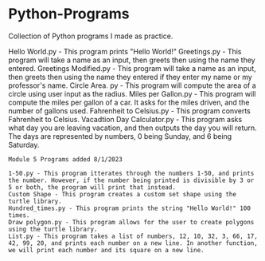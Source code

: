 # Python-Programs
Collection of Python programs I made as practice. 

Hello World.py - This program prints "Hello World!"
Greetings.py - This program will take a name as an input, then greets then using the name they entered.
Greetings Modified.py - This program will take a name as an input, then greets then using the name they entered if they enter my name or my professor's name.
Circle Area. py - This program will compute the area of a circle using user input as the radius.
Miles per Gallon.py - This program will compute the miles per gallon of a car. It asks for the miles driven, and the number of gallons used.
Fahrenheit to Celsius.py - This program converts Fahrenheit to Celsius.
Vacadtion Day Calculator.py - This program asks what day you are leaving vacation, and then outputs the day you will return. The days are represented by numbers, 0 being Sunday, and 6 being Saturday.
~~~~~~~~~~~~~~~~~~~~~~~~~~~~~~~~~~~~~~~~~~~~~~~~~~~~~~~~~~~~~~~~~~~~~~~~~~~~~~~~~~~~~~~~~~~~~~~~~~~~~~~~~~~~~~~~~~~~~~~~~~~~~~~~~~~~~~~~~~~~~~~~~~~~~~~~~~~~~~~~~~~~~~~~~~~~~~~~~~~~~~~~~~~~~~~~~~~~~~~~~~~~
Module 5 Programs added 8/1/2023

1-50.py - This program itterates through the numbers 1-50, and prints the number. However, if the number being printed is divisible by 3 or 5 or both, the program will print that instead.
Custom Shape - This program creates a custom set shape using the turtle library.
Hundred_times.py - This program prints the string "Hello World!" 100 times.
Draw polygon.py - This program allows for the user to create polygons using the turtle library.
List.py - This program takes a list of numbers, 12, 10, 32, 3, 66, 17, 42, 99, 20, and prints each number on a new line. In another function, we will print each number and its square on a new line. 
